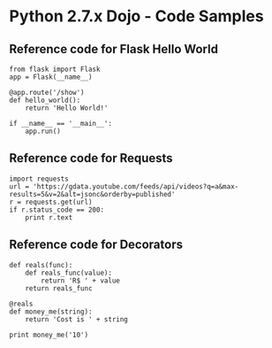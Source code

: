 # Python 2.7.x Dojo - Code Samples

## Reference code for Flask Hello World

    from flask import Flask
    app = Flask(__name__)
    
    @app.route('/show')
    def hello_world():
        return 'Hello World!'
    
    if __name__ == '__main__':
        app.run()

## Reference code for Requests

    import requests
    url = 'https://gdata.youtube.com/feeds/api/videos?q=a&max-results=5&v=2&alt=jsonc&orderby=published'
    r = requests.get(url)
    if r.status_code == 200:
        print r.text

## Reference code for Decorators

    def reals(func):
        def reals_func(value):
            return 'R$ ' + value
        return reals_func
    
    @reals
    def money_me(string):
        return 'Cost is ' + string
    
    print money_me('10')
